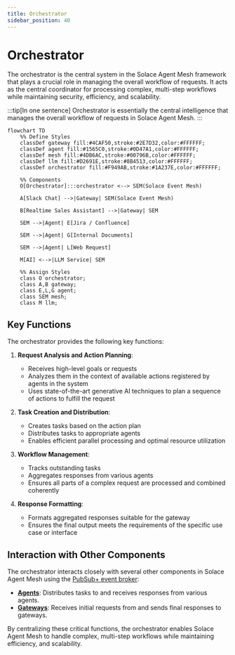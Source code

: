 ```yaml
---
title: Orchestrator 
sidebar_position: 40
---
```


# Orchestrator

The orchestrator is the central system in the Solace Agent Mesh framework that plays a crucial role in managing the overall workflow of requests. It acts as the central coordinator for processing complex, multi-step workflows while maintaining security, efficiency, and scalability.


:::tip[In one sentence]
Orchestrator is essentially the central intelligence that manages the overall workflow of requests in Solace Agent Mesh.
:::



```mermaid
flowchart TD
    %% Define Styles
    classDef gateway fill:#4CAF50,stroke:#2E7D32,color:#FFFFFF;
    classDef agent fill:#1565C0,stroke:#0D47A1,color:#FFFFFF;
    classDef mesh fill:#4DB6AC,stroke:#00796B,color:#FFFFFF;
    classDef llm fill:#D2691E,stroke:#8B4513,color:#FFFFFF;
    classDef orchestrator fill:#F949AB,stroke:#1A237E,color:#FFFFFF;

    %% Components
    O[Orchestrator]:::orchestrator <--> SEM(Solace Event Mesh)

    A[Slack Chat] -->|Gateway| SEM(Solace Event Mesh)

    B[Realtime Sales Assistant] -->|Gateway| SEM

    SEM -->|Agent| E[Jira / Confluence] 

    SEM -->|Agent| G[Internal Documents]

    SEM -->|Agent| L[Web Request]

    M[AI] <-->|LLM Service| SEM

    %% Assign Styles
    class O orchestrator;
    class A,B gateway;
    class E,L,G agent;
    class SEM mesh;
    class M llm;
```




## Key Functions
The orchestrator provides the following key functions:

1. **Request Analysis and Action Planning**: 
   - Receives high-level goals or requests
   - Analyzes them in the context of available actions registered by agents in the system
   - Uses state-of-the-art generative AI techniques to plan a sequence of actions to fulfill the request

2. **Task Creation and Distribution**: 
   - Creates tasks based on the action plan
   - Distributes tasks to appropriate agents
   - Enables efficient parallel processing and optimal resource utilization

3. **Workflow Management**: 
   - Tracks outstanding tasks
   - Aggregates responses from various agents
   - Ensures all parts of a complex request are processed and combined coherently

4. **Response Formatting**: 
   - Formats aggregated responses suitable for the gateway
   - Ensures the final output meets the requirements of the specific use case or interface

## Interaction with Other Components

The orchestrator interacts closely with several other components in Solace Agent Mesh using the [PubSub+ event broker](https://solace.com/products/event-broker/):

- **[Agents](./agents.md)**: Distributes tasks to and receives responses from various agents.
- **[Gateways](./gateways.md)**: Receives initial requests from and sends final responses to gateways.

By centralizing these critical functions, the orchestrator enables  Solace Agent Mesh to handle complex, multi-step workflows while maintaining efficiency, and scalability.

